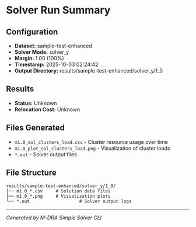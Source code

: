# Solver Run Summary

## Configuration
- **Dataset:** sample-test-enhanced
- **Solver Mode:** solver_y
- **Margin:** 1.00 (100%)
- **Timestamp:** 2025-10-03 02:24:42
- **Output Directory:** results/sample-test-enhanced/solver_y/1_0

## Results
- **Status:** Unknown
- **Relocation Cost:** Unknown

## Files Generated
- `m1.0_sol_clusters_load.csv` - Cluster resource usage over time
- `m1.0_plot_sol_clusters_load.png` - Visualization of cluster loads
- `*.out` - Solver output files

## File Structure
```
results/sample-test-enhanced/solver_y/1_0/
├── m1.0_*.csv     # Solution data files
├── m1.0_*.png     # Visualization plots
└── *.out                   # Solver output logs
```

---
*Generated by M-DRA Simple Solver CLI*
